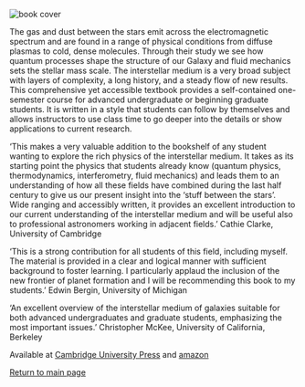
![book cover](https://github.com/interstellarmedium/book_cover.jpg)

The gas and dust between the stars emit across the electromagnetic spectrum and are found in a range of physical conditions from diffuse plasmas to cold, dense molecules. Through their study we see how quantum processes shape the structure of our Galaxy and fluid mechanics sets the stellar mass scale. The interstellar medium is a very broad subject with layers of complexity, a long history, and a steady flow of new results. This comprehensive yet accessible textbook provides a self-contained one-semester course for advanced undergraduate or beginning graduate students. It is written in a style that students can follow by themselves and allows instructors to use class time to go deeper into the details or show applications to current research.

‘This makes a very valuable addition to the bookshelf of any student wanting to explore the rich physics of the interstellar medium. It takes as its starting point the physics that students already know (quantum physics, thermodynamics, interferometry, fluid mechanics) and leads them to an understanding of how all these fields have combined during the last half century to give us our present insight into the ‘stuff between the stars’. Wide ranging and accessibly written, it provides an excellent introduction to our current understanding of the interstellar medium and will be useful also to professional astronomers working in adjacent fields.’ Cathie Clarke, University of Cambridge

‘This is a strong contribution for all students of this field, including myself. The material is provided in a clear and logical manner with sufficient background to foster learning. I particularly applaud the inclusion of the new frontier of planet formation and I will be recommending this book to my students.’ Edwin Bergin, University of Michigan

‘An excellent overview of the interstellar medium of galaxies suitable for both advanced undergraduates and graduate students, emphasizing the most important issues.’ Christopher McKee, University of California, Berkeley

Available at [Cambridge University Press](https://www.cambridge.org/us/academic/subjects/physics/astrophysics/introduction-interstellar-medium)
and [amazon](https://www.amazon.com/Introduction-Interstellar-Medium-Jonathan-Williams/dp/1108480802/ref=sr_1_1?dchild=1&keywords=introduction+to+the+interstellar+medium&qid=1614549372&sr=8-1)

[Return to main page](README.md)
